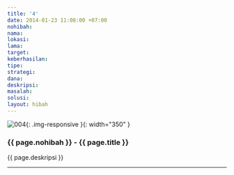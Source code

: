 ```yaml
---
title: '4'
date: 2014-01-23 11:08:00 +07:00
nohibah: 
nama: 
lokasi: 
lama: 
target: 
keberhasilan: 
tipe: 
strategi: 
dana: 
deskripsi: 
masalah: 
solusi: 
layout: hibah
---
```


![004](/static/img/hibahcms/004.png){: .img-responsive }{: width="350" }

### {{ page.nohibah }} - {{ page.title }}

{{ page.deskripsi }}

---

